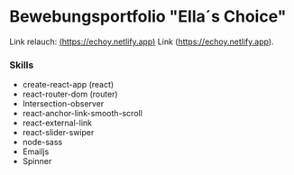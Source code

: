 # Bewebungsportfolio "Ella´s Choice"

Link relauch: [(https://echoy.netlify.app)](https://ellaschoice.netlify.app/)
Link (https://echoy.netlify.app).


### Skills
- create-react-app (react)
- react-router-dom (router)
- Intersection-observer
- react-anchor-link-smooth-scroll
- react-external-link
- react-slider-swiper
- node-sass
- Emailjs
- Spinner
















